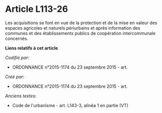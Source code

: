 # Article L113-26

Les acquisitions se font en vue de la protection et de la mise en valeur des espaces agricoles et naturels périurbains et
après information des communes et des établissements publics de coopération intercommunale concernés.

**Liens relatifs à cet article**

_Codifié par_:

  - ORDONNANCE n°2015-1174 du 23 septembre 2015 - art.

_Créé par_:

  - ORDONNANCE n°2015-1174 du 23 septembre 2015 - art.

_Anciens textes_:

  - Code de l'urbanisme - art. L143-3, alinéa 1 en partie (VT)
